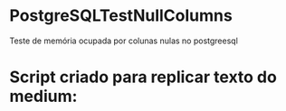 # PostgreSQLTestNullColumns

Teste de memória ocupada por colunas nulas no postgreesql

# Script criado para replicar texto do medium:
